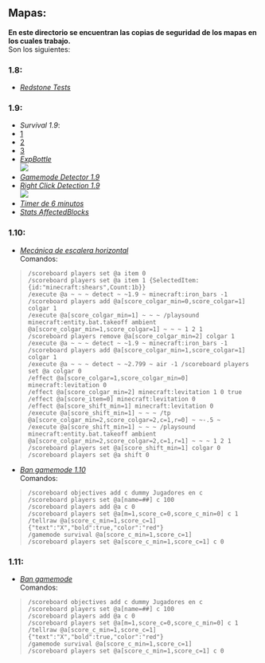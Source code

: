 ## Mapas:
**En este directorio se encuentran las copias de seguridad de los mapas en los cuales trabajo.**  
Son los siguientes:  
### 1.8:
  * [*Redstone Tests*](BAK%20-%20Redstone%20Tests%20-%201.8%20%5B11-04-16%5D.zip?raw=true)  

### 1.9:
  * *Survival 1.9*:  
   * [1](BAK%20-%20Survival%20-%201.9%20%5B11-04-16%5D%20(1).rar?raw=true)  
   * [2](BAK%20-%20Survival%20-%201.9%20%5B11-04-16%5D%20(2).rar?raw=true)  
   * [3](BAK%20-%20Survival%20-%201.9%20%5B11-04-16%5D%20(3).rar?raw=true)  
  * [*ExpBottle*](ExpBottle.zip?raw=true)  
    ![](http://i.imgur.com/kxb4Jplt.png)  
  * [*Gamemode Detector 1.9*](Gamemode%20Detector%20%5B1.9%5D.schematic?raw=true)  
  * [*Right Click Detection 1.9*](Right%20Click%20Detection%20%5B1.9%5D.schematic?raw=true)  
    ![](http://i.imgur.com/A4Yofr9t.png)  
  * [*Timer de 6 minutos*](Timer%20de%206%20min.schematic?raw=true)  
  * [*Stats AffectedBlocks*](%5BComandos%5D%20Stats%20AffectedBlocks%20%5B+1.9%5D.schematic?raw=true)  

### 1.10:
 * [*Mecánica de escalera horizontal*](%5BComandos%5D%20Mec%C3%A1nica%20de%20escalera%20horizontal.schematic?raw=true)  
 Comandos:  

 > `/scoreboard players set @a item 0`  
 > `/scoreboard players set @a item 1 {SelectedItem:{id:"minecraft:shears",Count:1b}}`  
 > `/execute @a ~ ~ ~ detect ~ ~1.9 ~ minecraft:iron_bars -1 /scoreboard players add @a[score_colgar_min=0,score_colgar=1] colgar 1`  
 > `/execute @a[score_colgar_min=1] ~ ~ ~ /playsound minecraft:entity.bat.takeoff ambient @a[score_colgar_min=1,score_colgar=1] ~ ~ ~ 1 2 1`  
 > `/scoreboard players remove @a[score_colgar_min=2] colgar 1`  
 > `/execute @a ~ ~ ~ detect ~ ~1.9 ~ minecraft:iron_bars -1 /scoreboard players add @a[score_colgar_min=1,score_colgar=1] colgar 1`  
 > `/execute @a ~ ~ ~ detect ~ ~2.799 ~ air -1 /scoreboard players set @a colgar 0`  
 > `/effect @a[score_colgar=1,score_colgar_min=0] minecraft:levitation 0`  
 > `/effect @a[score_colgar_min=2] minecraft:levitation 1 0 true`  
 > `/effect @a[score_item=0] minecraft:levitation 0`  
 > `/effect @a[score_shift_min=1] minecraft:levitation 0`  
 > `/execute @a[score_shift_min=1] ~ ~ ~ /tp @a[score_colgar_min=2,score_colgar=2,c=1,r=0] ~ ~-.5 ~`  
 > `/execute @a[score_shift_min=1] ~ ~ ~ /playsound minecraft:entity.bat.takeoff ambient @a[score_colgar_min=2,score_colgar=2,c=1,r=1] ~ ~ ~ 1 2 1`  
 > `/scoreboard players set @a[score_shift_min=1] colgar 0`  
 > `/scoreboard players set @a shift 0`  

 * [*Ban gamemode 1.10*](%5BCMD%5D%20Ban%20gamemode%20%5B1.10%5D.schematic?raw=true)  
 Comandos:  
 
 > `/scoreboard objectives add c dummy Jugadores en c`  
 > `/scoreboard players set @a[name=##] c 100`  
 > `/scoreboard players add @a c 0`  
 > `/scoreboard players set @a[m=1,score_c=0,score_c_min=0] c 1`  
 > `/tellraw @a[score_c_min=1,score_c=1] {"text":"X","bold":true,"color":"red"}`  
 > `/gamemode survival @a[score_c_min=1,score_c=1]`  
 > `/scoreboard players set @a[score_c_min=1,score_c=1] c 0`  

### 1.11:
 * [*Ban gamemode*](%5BCMD%5D%20Ban%20gamemode%20%5B1.11%5D.schematic?raw=true)  
 Comandos:  
 
 > `/scoreboard objectives add c dummy Jugadores en c`  
 > `/scoreboard players set @a[name=##] c 100`  
 > `/scoreboard players add @a c 0`  
 > `/scoreboard players set @a[m=1,score_c=0,score_c_min=0] c 1`  
 > `/tellraw @a[score_c_min=1,score_c=1] {"text":"X","bold":true,"color":"red"}`  
 > `/gamemode survival @a[score_c_min=1,score_c=1]`  
 > `/scoreboard players set @a[score_c_min=1,score_c=1] c 0`  
